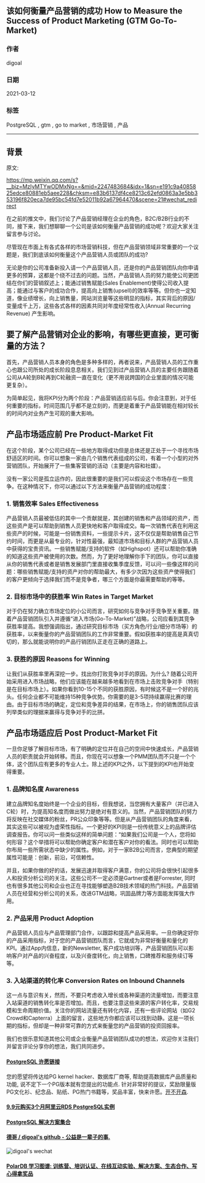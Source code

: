 ## 该如何衡量产品营销的成功 How to Measure the Success of Product Marketing (GTM Go-To-Market)  
    
### 作者    
digoal    
    
### 日期    
2021-03-12     
    
### 标签    
PostgreSQL , gtm , go to market , 市场营销 , 产品     
    
----    
    
## 背景    
原文:   
  
https://mp.weixin.qq.com/s?__biz=MzIyMTYwODMxNg==&mid=2247483684&idx=1&sn=e191c9a4085825edce80881eb5aee228&chksm=e83b6137df4ce8213c62efd0863a3e5bb353196f820eca7de95bc54fd7e52011b92a67964470&scene=21#wechat_redirect  
  
在之前的推文中，我们讨论了产品营销经理在企业的角色，B2C/B2B行业的不同，接下来，我们想聊聊一个公司是该如何衡量产品营销的成功呢？欢迎大家关注留言参与讨论。  
  
  
  
尽管现在市面上有各式各样的市场营销科技，但在产品营销领域非常重要的一个议题是，我们到底该如何衡量这个产品营销人员或团队的成功?  
  
  
  
无论是你的公司准备新投入请一个产品营销人员，还是你的产品营销团队向你申请更多的预算，这都是个绕不过去的问题。当然，产品营销人员的努力能使公司更团结在你们的营销叙述上；能通过销售赋能(Sales Enablement)使得公司收入提高；能通过与客户的成功合作，提高向上销售(upsell)的效率等等。但你也一定知道，像业绩增长，向上销售量，网站浏览量等这些明显的指标，其实背后的原因/变量成千上万，这些各式各样的因素共同对年度经常性收入(Annual Recurring Revenue) 产生影响。  
  
  
  
## 要了解产品营销对企业的影响，有哪些更直接，更可衡量的方法？  
  
  
  
首先，产品营销人员本身的角色是多种多样的，再者说来，产品营销人员的工作重心也跟公司所处的成长阶段息息相关。我们见到过产品营销人员的主要任务跟随着公司从A轮到B轮再到C轮融资一直在变化（更不用说跨国的企业里面的情况可能更复杂）。  
  
  
  
为简单起见，我将KPI分为两个阶段：产品营销适应前与后。你会注意到，对于任何重要的指标，时间范围几乎都不是立刻的，而更是着重于产品营销能在相对较长的时间内对业务产生可观的重大影响。  
  
  
  
  
## 产品市场适应前 Pre Product-Market Fit  
  
  
  
在这个阶段，某个公司已经在一些地方取得成功但是总体还是正处于一个寻找市场舒适区的时间。你可以想象一家由几个销售代表组成的公司，有着一个小型的对外营销团队，开始展开了一些集客营销的活动（主要是内容和社媒）。  
  
  
  
没有一家公司是孤立运作的，因此很重要的是我们可以假设这个市场存在一些竞争。在这种情况下，你可以通过以下方法来衡量产品营销的成功程度：  
  
  
  
### 1. 销售效率 Sales Effectiveness  
  
  
  
产品营销人员最被低估的其中一个贡献就是，其创建的销售和产品领域的资产，而这些资产是可以帮助到销售人员更快地和客户取得成交。每一次销售代表在利用这些资产的时候，可能是一份销售资料，一些提示卡片，这不仅仅是帮助销售自己节约时间，而更是从最专业的，针对性最强，最知道市场和目标人群的产品营销人员中获得的宝贵资讯。一些销售赋能/支持的软件（如Highspot）还可以帮助你准确的知道这些资产被使用的次数。然而，为了更好地理解你手下的团队，你可以直接从你的销售代表或者是销售发展部门里直接收集季度反馈，可以问一些像这样的问题：哪些销售赋能/支持的资产对你的帮助最大，有多少次因为这些资产使得我们的客户更倾向于选择我们而不是竞争者，哪三个方面是你最需要帮助的等等。  
  
  
  
### 2. 目标市场中的获胜率 Win Rates in Target Market  
  
  
  
对于仍在努力确立市场定位的小公司而言，研究如何与竞争对手竞争至关重要。随着产品营销团队引入并遵循“进入市场(Go-To-Market)”战略，公司应看到其竞争获胜率提高。我想强调指出，通过研究目标市场（买方角色/行业/细分市场等）的获胜率，以来衡量你的产品营销团队的工作非常重要。假如获胜率的提高是真真切切的，那么就能说明你的产品行销团队正走在正确的道路上。  
  
  
  
### 3. 获胜的原因 Reasons for Winning  
  
  
  
让我们从获胜率里再深挖一步。找出你打败竞争对手的原因。为什么? 随着公司开始采用进入市场战略，他们应该能在越来越多地看到在市场上击败竞争对手（特别是在目标市场上）。如果你看到10-15个不同的获胜原因，有时候这不是一个好的兆头。任何企业都不可能维持15种竞争优势。你需要的是3-5项持续赢得比赛的理由。由于目标市场的确定，定位和竞争差异的结果，在市场上，你的销售团队应该列举类似的理据来赢得与竞争对手的比拼。  
  
  
  
  
  
  
  
## 产品市场适应后 Post Product-Market Fit  
  
  
  
一旦你足够了解目标市场，有了明确的定位并在自己的空间中快速成长，产品营销人员的职责就会开始转移。而且，你现在可以想象一个PMM团队而不只是一个个体，这个团队应有更多的专业人士。除上述的KPI之外，以下提到的KPI也开始变得重要。  
  
  
  
### 1. 品牌知名度 Awareness  
  
  
  
建立品牌知名度始终是一个企业的目标，但我想说，当您拥有大量客户（并已进入C轮）时，为提高知名度而做出努力是绝对有意义的。当然，产品营销团队的努力将反映在社交媒体的粉丝，PR公众印象等等。但是从产品营销团队的角度来看，其实这些可以被视为虚荣性指标。一个更好的KPI则是一份传统意义上的品牌评估调查报告。你可以问一些类似这样的简单问题：“如果我们公司是一个人，您将如何形容？这个举措将可以帮助你确定客户和潜在客户对你的看法。同时也可以帮助你布局一些所需状态中缺少的属性。例如，对于一家B2B公司而言，您典型的期望属性可能是：创新，前沿，可信赖性。  
  
  
  
并且，如果你做的好的话，发展迅速并取得客户满意，你的公司将会很快引起很多人和投资分析公司的关注。这些公司不一定必须是Gartner或者是Forrester, 同时也有很多其他公司和企业也正在寻找能够塑造B2B技术领域的热门科技。产品营销人员在经营和分析公司的关系，改进GTM战略，巩固品牌力等方面能发挥强大作用。  
  
  
### 2. 产品采用 Product Adoption  
  
  
  
产品营销人员应与产品管理部门合作，以跟踪和提高产品采用率。一旦你确定好你的产品采用指标，对于您的产品营销团队而言，它就成为非常好衡量和量化的KPI。通过App内信息，新的Newsletter, 客户成功培训等，产品营销团队可以影响客户对产品的兴奋程度，以及兴奋度转化，向上销售，口碑推荐和服务续订等等。  
  
  
  
### 3. 入站渠道的转化率 Conversion Rates on Inbound Channels  
  
  
  
这一点与意识有关，然而，不要只考虑收入增长或各种渠道的流量增加，而要注意入站渠道的销售转化率是否增加。而且，也要注意这些来源的客户转化率，交易规模和生命周期价值。关注你的网站流量还有转化内容，还有一些评论网站（如G2 Crowd和Capterra）上面的留言，这些地方你都应该可以找到动静。这是一项长期的指标，但却是一种非常可靠的方式来衡量您的产品营销的投资回报率。  
  
  
  
我们也很乐意知道其他公司或企业衡量产品营销团队成功的想法，欢迎你关注我们并留言评论分享你的想法，我们共同进步。  
  
  
#### [PostgreSQL 许愿链接](https://github.com/digoal/blog/issues/76 "269ac3d1c492e938c0191101c7238216")
您的愿望将传达给PG kernel hacker、数据库厂商等, 帮助提高数据库产品质量和功能, 说不定下一个PG版本就有您提出的功能点. 针对非常好的提议，奖励限量版PG文化衫、纪念品、贴纸、PG热门书籍等，奖品丰富，快来许愿。[开不开森](https://github.com/digoal/blog/issues/76 "269ac3d1c492e938c0191101c7238216").  
  
  
#### [9.9元购买3个月阿里云RDS PostgreSQL实例](https://www.aliyun.com/database/postgresqlactivity "57258f76c37864c6e6d23383d05714ea")
  
  
#### [PostgreSQL 解决方案集合](https://yq.aliyun.com/topic/118 "40cff096e9ed7122c512b35d8561d9c8")
  
  
#### [德哥 / digoal's github - 公益是一辈子的事.](https://github.com/digoal/blog/blob/master/README.md "22709685feb7cab07d30f30387f0a9ae")
  
  
![digoal's wechat](../pic/digoal_weixin.jpg "f7ad92eeba24523fd47a6e1a0e691b59")
  
  
#### [PolarDB 学习图谱: 训练营、培训认证、在线互动实验、解决方案、生态合作、写心得拿奖品](https://www.aliyun.com/database/openpolardb/activity "8642f60e04ed0c814bf9cb9677976bd4")
  
